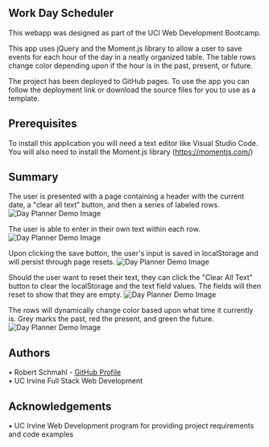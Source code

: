 Work Day Scheduler
-----------------------------

This webapp was designed as part of the UCI Web Development Bootcamp.

This app uses jQuery and the Moment.js library to allow a user to save events for each hour of the day in a neatly organized table. The table rows change color depending upon if the hour is in the past, present, or future. 

The project has been deployed to GitHub pages. To use the app you can follow the deployment link or download the source files for you to use as a template.


Prerequisites
-----------------------------

To install this application you will need a text editor like Visual Studio Code. You will also need to install the Moment.js library (https://momentjs.com/)


Summary
-----------------------------

The user is presented with a page containing a header with  the current date, a "clear all text" button, and then a series of labeled rows.
<img src="https://raw.githubusercontent.com/rschm007/Day-Planner/Assets/Demo Images/demo-1.png" alt="Day Planner Demo Image" style="max-width:100%;">

The user is able to enter in their own text within each row.
<img src="https://raw.githubusercontent.com/rschm007/Day-Planner/Assets/Demo Images/demo-2.png" alt="Day Planner Demo Image" style="max-width:100%;">

Upon clicking the save button, the user's input is saved in localStorage and will persist through page resets.
<img src="https://raw.githubusercontent.com/rschm007/Day-Planner/Assets/Demo Images/demo-3.png" alt="Day Planner Demo Image" style="max-width:100%;">

Should the user want to reset their text, they can click the "Clear All Text" button to clear the localStorage and the text field values. The fields will then reset to show that they are empty.
<img src="https://raw.githubusercontent.com/rschm007/Day-Planner/Assets/Demo Images/demo-4.png" alt="Day Planner Demo Image" style="max-width:100%;">

The rows will dynamically change color based upon what time it currently is. Grey marks the past, red the present, and green the future.
<img src="https://raw.githubusercontent.com/rschm007/Day-Planner/Assets/Demo Images/demo-5.png" alt="Day Planner Demo Image" style="max-width:100%;">

Authors
-----------------------------
• Robert Schmahl - <a href="https://github.com/rschm007">GitHub Profile</a>
<br>
• UC Irvine Full Stack Web Development
<br>

Acknowledgements
-----------------------------
• UC Irvine Web Development program for providing project requirements and code examples
